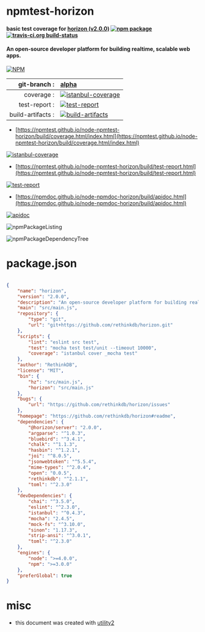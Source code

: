 # npmtest-horizon

#### basic test coverage for  [horizon (v2.0.0)](https://github.com/rethinkdb/horizon#readme)  [![npm package](https://img.shields.io/npm/v/npmtest-horizon.svg?style=flat-square)](https://www.npmjs.org/package/npmtest-horizon) [![travis-ci.org build-status](https://api.travis-ci.org/npmtest/node-npmtest-horizon.svg)](https://travis-ci.org/npmtest/node-npmtest-horizon)

#### An open-source developer platform for building realtime, scalable web apps.

[![NPM](https://nodei.co/npm/horizon.png?downloads=true&downloadRank=true&stars=true)](https://www.npmjs.com/package/horizon)

| git-branch : | [alpha](https://github.com/npmtest/node-npmtest-horizon/tree/alpha)|
|--:|:--|
| coverage : | [![istanbul-coverage](https://npmtest.github.io/node-npmtest-horizon/build/coverage.badge.svg)](https://npmtest.github.io/node-npmtest-horizon/build/coverage.html/index.html)|
| test-report : | [![test-report](https://npmtest.github.io/node-npmtest-horizon/build/test-report.badge.svg)](https://npmtest.github.io/node-npmtest-horizon/build/test-report.html)|
| build-artifacts : | [![build-artifacts](https://npmtest.github.io/node-npmtest-horizon/glyphicons_144_folder_open.png)](https://github.com/npmtest/node-npmtest-horizon/tree/gh-pages/build)|

- [https://npmtest.github.io/node-npmtest-horizon/build/coverage.html/index.html](https://npmtest.github.io/node-npmtest-horizon/build/coverage.html/index.html)

[![istanbul-coverage](https://npmtest.github.io/node-npmtest-horizon/build/screenCapture.buildCi.browser.%252Ftmp%252Fbuild%252Fcoverage.lib.html.png)](https://npmtest.github.io/node-npmtest-horizon/build/coverage.html/index.html)

- [https://npmtest.github.io/node-npmtest-horizon/build/test-report.html](https://npmtest.github.io/node-npmtest-horizon/build/test-report.html)

[![test-report](https://npmtest.github.io/node-npmtest-horizon/build/screenCapture.buildCi.browser.%252Ftmp%252Fbuild%252Ftest-report.html.png)](https://npmtest.github.io/node-npmtest-horizon/build/test-report.html)

- [https://npmdoc.github.io/node-npmdoc-horizon/build/apidoc.html](https://npmdoc.github.io/node-npmdoc-horizon/build/apidoc.html)

[![apidoc](https://npmdoc.github.io/node-npmdoc-horizon/build/screenCapture.buildCi.browser.%252Ftmp%252Fbuild%252Fapidoc.html.png)](https://npmdoc.github.io/node-npmdoc-horizon/build/apidoc.html)

![npmPackageListing](https://npmtest.github.io/node-npmtest-horizon/build/screenCapture.npmPackageListing.svg)

![npmPackageDependencyTree](https://npmtest.github.io/node-npmtest-horizon/build/screenCapture.npmPackageDependencyTree.svg)



# package.json

```json

{
    "name": "horizon",
    "version": "2.0.0",
    "description": "An open-source developer platform for building realtime, scalable web apps.",
    "main": "src/main.js",
    "repository": {
        "type": "git",
        "url": "git+https://github.com/rethinkdb/horizon.git"
    },
    "scripts": {
        "lint": "eslint src test",
        "test": "mocha test test/unit --timeout 10000",
        "coverage": "istanbul cover _mocha test"
    },
    "author": "RethinkDB",
    "license": "MIT",
    "bin": {
        "hz": "src/main.js",
        "horizon": "src/main.js"
    },
    "bugs": {
        "url": "https://github.com/rethinkdb/horizon/issues"
    },
    "homepage": "https://github.com/rethinkdb/horizon#readme",
    "dependencies": {
        "@horizon/server": "2.0.0",
        "argparse": "^1.0.3",
        "bluebird": "^3.4.1",
        "chalk": "^1.1.3",
        "hasbin": "^1.2.1",
        "joi": "^8.0.5",
        "jsonwebtoken": "^5.5.4",
        "mime-types": "^2.0.4",
        "open": "0.0.5",
        "rethinkdb": "^2.1.1",
        "toml": "^2.3.0"
    },
    "devDependencies": {
        "chai": "^3.5.0",
        "eslint": "^2.3.0",
        "istanbul": "^0.4.3",
        "mocha": "2.4.5",
        "mock-fs": "^3.10.0",
        "sinon": "1.17.3",
        "strip-ansi": "^3.0.1",
        "toml": "^2.3.0"
    },
    "engines": {
        "node": ">=4.0.0",
        "npm": ">=3.0.0"
    },
    "preferGlobal": true
}
```



# misc
- this document was created with [utility2](https://github.com/kaizhu256/node-utility2)
